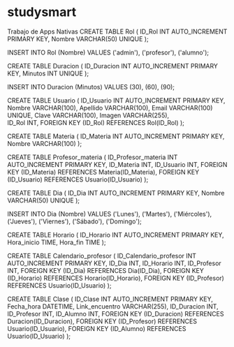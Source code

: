 # studysmart
Trabajo de Apps Nativas
CREATE TABLE Rol (
    ID_Rol INT AUTO_INCREMENT PRIMARY KEY,
    Nombre VARCHAR(50) UNIQUE
);

INSERT INTO Rol (Nombre) VALUES ('admin'), ('profesor'), ('alumno');

CREATE TABLE Duracion (
    ID_Duracion INT AUTO_INCREMENT PRIMARY KEY,
    Minutos INT UNIQUE
);

INSERT INTO Duracion (Minutos) VALUES (30), (60), (90);

CREATE TABLE Usuario (
    ID_Usuario INT AUTO_INCREMENT PRIMARY KEY,
    Nombre VARCHAR(100),
    Apellido VARCHAR(100),
    Email VARCHAR(100) UNIQUE,
    Clave VARCHAR(100),
    Imagen VARCHAR(255),  
    ID_Rol INT,
    FOREIGN KEY (ID_Rol) REFERENCES Rol(ID_Rol)
);

CREATE TABLE Materia (
    ID_Materia INT AUTO_INCREMENT PRIMARY KEY,
    Nombre VARCHAR(100)
);

CREATE TABLE Profesor_materia (
    ID_Profesor_materia INT AUTO_INCREMENT PRIMARY KEY,
    ID_Materia INT,
    ID_Usuario INT,
    FOREIGN KEY (ID_Materia) REFERENCES Materia(ID_Materia),
    FOREIGN KEY (ID_Usuario) REFERENCES Usuario(ID_Usuario)
);

CREATE TABLE Dia (
    ID_Dia INT AUTO_INCREMENT PRIMARY KEY,
    Nombre VARCHAR(50) UNIQUE
);

INSERT INTO Dia (Nombre) VALUES ('Lunes'), ('Martes'), ('Miércoles'), ('Jueves'), ('Viernes'), ('Sábado'), ('Domingo');

CREATE TABLE Horario (
    ID_Horario INT AUTO_INCREMENT PRIMARY KEY,
    Hora_inicio TIME,
    Hora_fin TIME
);

CREATE TABLE Calendario_profesor (
    ID_Calendario_profesor INT AUTO_INCREMENT PRIMARY KEY,
    ID_Dia INT,
    ID_Horario INT,
    ID_Profesor INT,
    FOREIGN KEY (ID_Dia) REFERENCES Dia(ID_Dia),
    FOREIGN KEY (ID_Horario) REFERENCES Horario(ID_Horario),
    FOREIGN KEY (ID_Profesor) REFERENCES Usuario(ID_Usuario)
);

CREATE TABLE Clase (
    ID_Clase INT AUTO_INCREMENT PRIMARY KEY,
    Fecha_hora DATETIME,
    Link_encuentro VARCHAR(255),
    ID_Duracion INT,
    ID_Profesor INT,
    ID_Alumno INT,
    FOREIGN KEY (ID_Duracion) REFERENCES Duracion(ID_Duracion),
    FOREIGN KEY (ID_Profesor) REFERENCES Usuario(ID_Usuario),
    FOREIGN KEY (ID_Alumno) REFERENCES Usuario(ID_Usuario)
);

